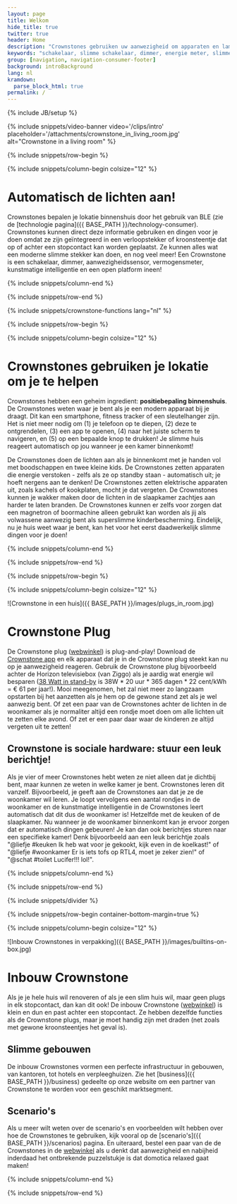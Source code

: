 ```yaml
---
layout: page
title: Welkom
hide_title: true
twitter: true
header: Home
description: "Crownstones gebruiken uw aanwezigheid om apparaten en lampen te schakelen en te dimmen."
keywords: "schakelaar, slimme schakelaar, dimmer, energie meter, slimme meter, Homey, Philips Hue, domotica, energie besparen"
group: [navigation, navigation-consumer-footer]
background: introBackground
lang: nl
kramdown: 
  parse_block_html: true
permalink: /
---
```


{% include JB/setup %}

{% include snippets/video-banner video='/clips/intro' placeholder='/attachments/crownstone_in_living_room.jpg' alt="Crownstone in a living room" %}

{% include snippets/row-begin %}

{% include snippets/column-begin colsize="12" %}

# Automatisch de lichten aan!
                
Crownstones bepalen je lokatie binnenshuis door het gebruik van BLE 
(zie de [technologie pagina]({{ BASE_PATH }}/technology-consumer).
Crownstones kunnen direct deze informatie gebruiken en dingen voor je doen omdat ze zijn geïntegreerd in een 
verloopstekker of kroonsteentje dat op of achter een stopcontact kan worden geplaatst. Ze kunnen alles wat een moderne 
slimme stekker kan doen, en nog veel meer! Een Crownstone is een schakelaar, dimmer, aanwezigheidssensor, 
vermogensmeter, kunstmatige intelligentie en een open platform ineen!

{% include snippets/column-end %}

{% include snippets/row-end %}

{% include snippets/crownstone-functions lang="nl" %}

{% include snippets/row-begin %}

{% include snippets/column-begin colsize="12" %}

# Crownstones gebruiken je lokatie om je te helpen

Crownstones hebben een geheim ingredient: <strong>positiebepaling binnenshuis</strong>. De Crownstones weten waar je bent als je een modern apparaat bij je draagt. Dit kan een smartphone, fitness tracker of een sleutelhanger zijn. Het is niet meer nodig om (1) je telefoon op te diepen, (2) deze te ontgrendelen, (3) een app te openen, (4) naar het juiste scherm te navigeren, en (5) op een bepaalde knop te drukken! Je slimme huis reageert automatisch op jou wanneer je een kamer binnenkomt!

De Crownstones doen de lichten aan als je binnenkomt met je handen vol met boodschappen en twee kleine kids. De Crownstones zetten apparaten die energie verstoken - zelfs als ze op standby staan - automatisch uit; je hoeft nergens aan te denken! De Crownstones zetten elektrische apparaten uit, zoals kachels of kookplaten, mocht je dat vergeten. De Crownstones kunnen je wakker maken door de lichten in de slaapkamer zachtjes aan harder te laten branden. De Crownstones kunnen er zelfs voor zorgen dat een magnetron of boormachine alleen gebruikt kan worden als jij als volwassene aanwezig bent als superslimme kinderbescherming. Eindelijk, nu je huis weet waar je bent, kan het voor het eerst daadwerkelijk slimme dingen voor je doen!

{% include snippets/column-end %}

{% include snippets/row-end %}

{% include snippets/row-begin %}

{% include snippets/column-begin colsize="12" %}

![Crownstone in een huis]({{ BASE_PATH }}/images/plugs_in_room.jpg)

# Crownstone Plug

De Crownstone plug ([webwinkel](https://shop.crownstone.rocks/products/ready-to-go-kit-with-two-plug-in-crownstones))
is plug-and-play! Download de [Crownstone app](https://crownstone.rocks/app/) en elk apparaat dat je in de Crownstone plug steekt kan nu op je aanwezigheid reageren. 
Gebruik de Crownstone plug bijvoorbeeld achter de Horizon televisiebox (van Ziggo) als je aardig wat energie wil besparen
([38 Watt in stand-by](https://radar.avrotros.nl/forum/viewtopic.php?t=163063)
is 38W * 20 uur * 365 dagen * 22 cent/kWh = € 61 per jaar!). 
Mooi meegenomen, het zal niet meer zo langzaam opstarten bij het aanzetten als je hem op de gewone stand zet als je wel aanwezig bent.
Of zet een paar van de Crownstones achter de lichten in de woonkamer als je normaliter altijd een rondje moet doen om alle lichten uit te zetten elke avond. 
Of zet er een paar daar waar de kinderen ze altijd vergeten uit te zetten!

## Crownstone is sociale hardware: stuur een leuk berichtje!

Als je vier of meer Crownstones hebt weten ze niet alleen dat je dichtbij bent, maar kunnen ze weten in welke kamer je bent. Crownstones leren dit vanzelf. Bijvoorbeeld, je geeft aan de Crownstones aan dat je ze de woonkamer wil leren. Je loopt vervolgens een aantal rondjes in de woonkamer en de kunstmatige intelligentie in de Crownstones leert automatisch dat dit dus de woonkamer is! Hetzelfde met de keuken of de slaapkamer. Nu wanneer je de woonkamer binnenkomt kan je ervoor zorgen dat er automatisch dingen gebeuren!
Je kan dan ook berichtjes sturen naar een specifieke kamer! Denk bijvoorbeeld aan een leuk berichtje zoals "@liefje #keuken Ik heb wat voor je gekookt, kijk even in de koelkast!" of "@liefje 
<i class="el el-heart-empty"></i> #woonkamer Er is iets tofs op RTL4, moet je zeker zien!" of "@schat #toilet Lucifer!!! lol!".

{% include snippets/column-end %}

{% include snippets/row-end %}

{% include snippets/divider %}

{% include snippets/row-begin container-bottom-margin=true %}

{% include snippets/column-begin colsize="12" %}

![Inbouw Crownstones in verpakking]({{ BASE_PATH }}/images/builtins-on-box.jpg)

# Inbouw Crownstone

Als je je hele huis wil renoveren of als je een slim huis wil, maar geen plugs in elk stopcontact, dan kan dit ook! De inbouw Crownstone
([webwinkel](https://shop.crownstone.rocks/products/built-in-crownstone))
is klein en dun en past achter een stopcontact. Ze hebben dezelfde functies als de Crownstone plugs, maar je moet handig zijn met draden (net zoals met gewone kroonsteentjes het geval is).

## Slimme gebouwen

De inbouw Crownstones vormen een perfecte infrastructuur in gebouwen, van kantoren, tot hotels en verpleeghuizen. Zie het 
[business]({{ BASE_PATH }}/business) 
gedeelte op onze website om een partner van Crownstone te worden voor een geschikt marktsegment.

## Scenario's

Als u meer wilt weten over de scenario's en voorbeelden wilt hebben over hoe de Crownstones te gebruiken, kijk vooral op de 
[scenario's]({{ BASE_PATH }}/scenarios) pagina. En uiteraard, bestel een paar van de de Crownstones in de 
[webwinkel](https://shop.crownstone.rocks/?ref=http://crownstone.rocks/) 
als u denkt dat aanwezigheid en nabijheid inderdaad het ontbrekende puzzelstukje is dat domotica relaxed gaat maken!

{% include snippets/column-end %}

{% include snippets/row-end %}

